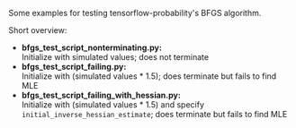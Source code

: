 Some examples for testing tensorflow-probability's BFGS algorithm.

Short overview:
- **bfgs\_test\_script\_nonterminating.py:** <br>
  Initialize with simulated values; does not terminate
- **bfgs\_test\_script\_failing.py:** <br>
  Initialize with (simulated values * 1.5); does terminate but fails to find MLE
- **bfgs\_test\_script\_failing\_with\_hessian.py:** <br>
  Initialize with (simulated values * 1.5) and specify `initial_inverse_hessian_estimate`; does terminate but fails to find MLE


